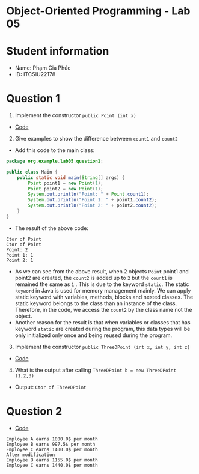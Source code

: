 # Object-Oriented Programming - Lab 05

# Student information
- Name: Phạm Gia Phúc
- ID: ITCSIU22178

# Question 1
1. Implement the constructor `public Point (int x)`
- [Code](./question1/Point.java)
2. Give examples to show the difference between `count1` and `count2`
- Add this code to the main class:
```java
package org.example.lab05.question1;

public class Main {
    public static void main(String[] args) {
        Point point1 = new Point(1);
        Point point2 = new Point(1);
        System.out.println("Point: " + Point.count1);
        System.out.println("Point 1: " + point1.count2);
        System.out.println("Point 2: " + point2.count2);
    }
}
```
- The result of the above code:
```shell
Ctor of Point
Ctor of Point
Point: 2
Point 1: 1
Point 2: 1
```
- As we can see from the above result, when 2 objects `Point` point1 and point2 are created, the `count2` is added up to `2` but the `count1` is remained the same as `1`
. This is due to the keyword `static`. The static `keyword` in Java is used for memory management mainly. We can apply static keyword with variables, methods, blocks and nested classes. 
The static keyword belongs to the class than an instance of the class. Therefore, in the code, we access the `count2` by the class name not the object.
- Another reason for the result is that when variables or classes that has keyword `static` are created during the program, this data types will be only initialized only once and being reused
during the program.
3. Implement the constructor `public ThreeDPoint (int x, int y, int z)`
- [Code](./question1/ThreeDPoint.java)
4. What is the output after calling `ThreeDPoint b = new ThreeDPoint (1,2,3)`
- Output: `Ctor of ThreeDPoint`

# Question 2
- [Code](./question2/Pay.java)
```shell
Employee A earns 1000.0$ per month
Employee B earns 997.5$ per month
Employee C earns 1400.0$ per month
After modification
Employee B earns 1155.0$ per month
Employee C earns 1440.0$ per month
```
